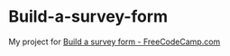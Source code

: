 # Build-a-survey-form
My project for [Build a survey form - FreeCodeCamp.com](https://www.freecodecamp.org/learn/2022/responsive-web-design/build-a-survey-form-project/build-a-survey-form)
